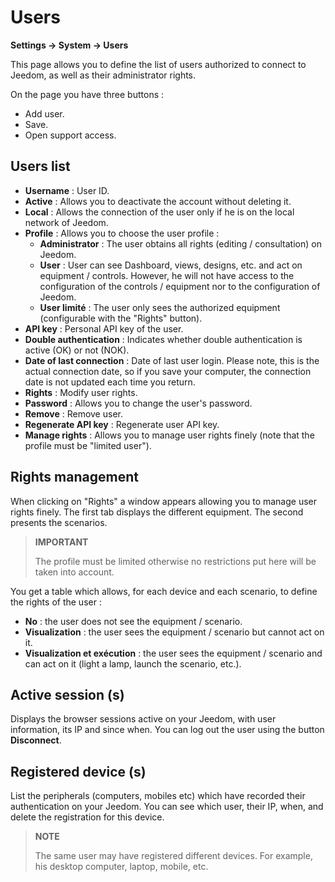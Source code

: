 # Users
**Settings → System → Users**

This page allows you to define the list of users authorized to connect to Jeedom, as well as their administrator rights.

On the page you have three buttons :

- Add user.
- Save.
- Open support access.

## Users list

- **Username** : User ID.
- **Active** : Allows you to deactivate the account without deleting it.
- **Local** : Allows the connection of the user only if he is on the local network of Jeedom.
- **Profile** : Allows you to choose the user profile :
    - **Administrator** : The user obtains all rights (editing / consultation) on Jeedom.
    - **User** : User can see Dashboard, views, designs, etc. and act on equipment / controls. However, he will not have access to the configuration of the controls / equipment nor to the configuration of Jeedom.
    - **User limité** : The user only sees the authorized equipment (configurable with the &quot;Rights&quot; button).
- **API key** : Personal API key of the user.
- **Double authentication** : Indicates whether double authentication is active (OK) or not (NOK).
- **Date of last connection** : Date of last user login. Please note, this is the actual connection date, so if you save your computer, the connection date is not updated each time you return.
- **Rights** : Modify user rights.
- **Password** : Allows you to change the user&#39;s password.
- **Remove** : Remove user.
- **Regenerate API key** : Regenerate user API key.
- **Manage rights** : Allows you to manage user rights finely (note that the profile must be &quot;limited user&quot;).

## Rights management

When clicking on &quot;Rights&quot; a window appears allowing you to manage user rights finely. The first tab displays the different equipment. The second presents the scenarios.

> **IMPORTANT**
>
> The profile must be limited otherwise no restrictions put here will be taken into account.

You get a table which allows, for each device and each scenario, to define the rights of the user :
- **No** : the user does not see the equipment / scenario.
- **Visualization** : the user sees the equipment / scenario but cannot act on it.
- **Visualization et exécution** : the user sees the equipment / scenario and can act on it (light a lamp, launch the scenario, etc.).

## Active session (s)

Displays the browser sessions active on your Jeedom, with user information, its IP and since when. You can log out the user using the button **Disconnect**.

## Registered device (s)

List the peripherals (computers, mobiles etc) which have recorded their authentication on your Jeedom.
You can see which user, their IP, when, and delete the registration for this device.

> **NOTE**
>
> The same user may have registered different devices. For example, his desktop computer, laptop, mobile, etc.







